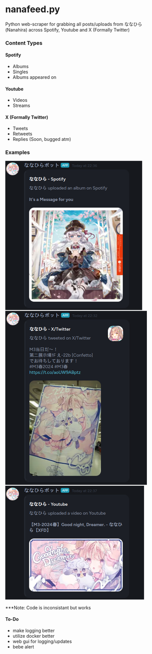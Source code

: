 # nanafeed.py
Python web-scraper for grabbing all posts/uploads from ななひら (Nanahira) across Spotify, Youtube and X (Formally Twitter)

### Content Types

#### Spotify
- Albums
- Singles
- Albums appeared on

#### Youtube
- Videos
- Streams

#### X (Formally Twitter)
- Tweets
- Retweets
- Replies (Soon, bugged atm)

### Examples
![alt text](https://github.com/s4ndisk/NanahiraFeed/blob/main/README/spotify_output.png)\
![alt text](https://github.com/s4ndisk/NanahiraFeed/blob/main/README/twitter_output.png)\
![alt text](https://github.com/s4ndisk/NanahiraFeed/blob/main/README/youtube_output.png)

***Note: Code is inconsistant but works

#### To-Do
- make logging better
- utilize docker better
- web gui for logging/updates
- bebe alert